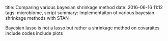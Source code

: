 title: Comparing various bayesian shrinkage method
date: 2016-06-16 11:12
tags: microbiome, script
summary: Implementaiton of various bayesian shrinkage methods with STAN

Bayesian lasso is not a lasso but rather a shrinkage method on covaraites
include codes
include plots
